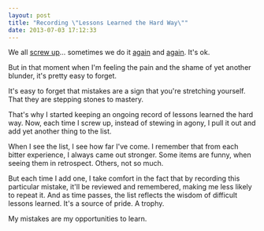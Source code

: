 ```yaml
---
layout: post
title: "Recording \"Lessons Learned the Hard Way\""
date: 2013-07-03 17:12:33
---
```


We all <a href="http://bryanbraun.com/2013/06/18/youre-going-to-screw-up" target="_blank" rel="noopener noreferrer" title="You're going to screw up">screw up</a>… sometimes we do it <a href="https://twitter.com/ChrisLozeau/status/318811408437501953" target="_blank" rel="noopener noreferrer" title="Broken images #1">again</a> and <a href="https://twitter.com/BryanEBraun/status/338429276934254593" target="_blank" rel="noopener noreferrer" title="Broken images #2">again</a>. It's ok.

But in that moment when I'm feeling the pain and the shame of yet another blunder, it's pretty easy to forget.

It's easy to forget that mistakes are a sign that you're stretching yourself. That they are stepping stones to mastery.

That's why I started keeping an ongoing record of lessons learned the hard way. Now, each time I screw up, instead of stewing in agony, I pull it out and add yet another thing to the list.

When I see the list, I see how far I've come. I remember that from each bitter experience, I always came out stronger. Some items are funny, when seeing them in retrospect. Others, not so much.

But each time I add one, I take comfort in the fact that by recording this particular mistake, it'll be reviewed and remembered, making me less likely to repeat it. And as time passes, the list reflects the wisdom of difficult lessons learned. It's a source of pride. A trophy.

My mistakes are my opportunities to learn.
